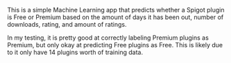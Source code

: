 This is a simple Machine Learning app that predicts whether a Spigot plugin is Free or Premium based on the amount of days it has been out, number of downloads, rating, and amount of ratings.

In my testing, it is pretty good at correctly labeling Premium plugins as Premium, but only okay at predicting Free plugins as Free. This is likely due to it only have 14 plugins worth of training data.
